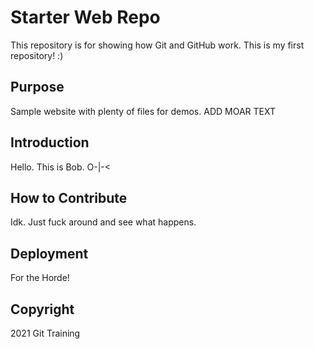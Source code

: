 # Starter Web Repo

This repository is for showing how Git and GitHub work. This is my first repository! :)

## Purpose

Sample website with plenty of files for demos. ADD MOAR TEXT

## Introduction

Hello. This is Bob. O-|-<

## How to Contribute

Idk. Just fuck around and see what happens.

## Deployment
For the Horde!

## Copyright
2021 Git Training